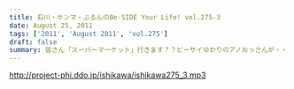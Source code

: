 ```yaml
---
title: 石川・ホンマ・ぶるんのBe-SIDE Your Life! vol.275-3
date: August 25, 2011
tags: ['2011', 'August 2011', 'vol.275']
draft: false
summary: 皆さん「スーパーマーケット」行きます？？ビーサイゆかりのアノおっさんが・・・全国展開されているあのスーパーでちらほら怪しい姿を見せているという噂が・・・。情報待ってます。NAMAE
---
```


http://project-phi.ddo.jp/ishikawa/ishikawa275_3.mp3
